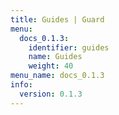 ```yaml
---
title: Guides | Guard
menu:
  docs_0.1.3:
    identifier: guides
    name: Guides
    weight: 40
menu_name: docs_0.1.3
info:
  version: 0.1.3
---
```


